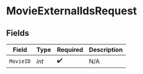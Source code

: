 # MovieExternalIdsRequest


## Fields

| Field              | Type               | Required           | Description        |
| ------------------ | ------------------ | ------------------ | ------------------ |
| `MovieID`          | *int*              | :heavy_check_mark: | N/A                |
